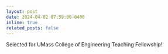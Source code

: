 ```yaml
---
layout: post
date: 2024-04-02 07:59:00-0400
inline: true
related_posts: false
---
```


Selected for UMass College of Engineering Teaching Fellowship!